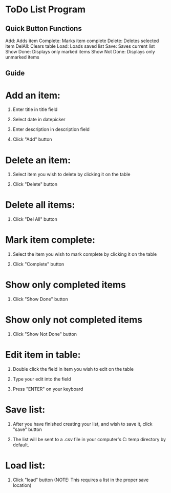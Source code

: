 ToDo List Program
=================

Quick Button Functions
------------------------
Add: Adds item
Complete: Marks item complete
Delete: Deletes selected item
DelAll: Clears table
Load: Loads saved list
Save: Saves current list
Show Done: Displays only marked items
Show Not Done: Displays only unmarked items




Guide
--------

# Add an item:

1. Enter title in title field

2. Select date in datepicker

3. Enter description in description field

4. Click "Add" button


# Delete an item:

1. Select item you wish to delete by clicking it on the table

2. Click "Delete" button


# Delete all items:

1. Click "Del All" button


# Mark item complete:

1. Select the item you wish to mark complete by clicking it on the table

2. Click "Complete" button


# Show only completed items

1. Click "Show Done" button


# Show only not completed items

1. Click "Show Not Done" button


# Edit item in table:

1. Double click the field in item you wish to edit on the table

2. Type your edit into the field

3. Press "ENTER" on your keyboard


# Save list:

1. After you have finished creating your list, and wish to save it, click "save" button

2. The list will be sent to a .csv file in your computer's C: temp directory by default.


# Load list:

1. Click "load" button (NOTE: This requires a list in the proper save location)


